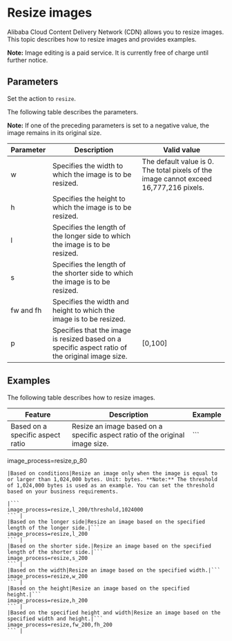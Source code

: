 # Resize images

Alibaba Cloud Content Delivery Network \(CDN\) allows you to resize images. This topic describes how to resize images and provides examples.

**Note:** Image editing is a paid service. It is currently free of charge until further notice.

## Parameters

Set the action to `resize`.

The following table describes the parameters.

**Note:** If one of the preceding parameters is set to a negative value, the image remains in its original size.

|Parameter|Description|Valid value|
|---------|-----------|-----------|
|w|Specifies the width to which the image is to be resized.|The default value is 0. The total pixels of the image cannot exceed 16,777,216 pixels.|
|h|Specifies the height to which the image is to be resized.|
|l|Specifies the length of the longer side to which the image is to be resized.|
|s|Specifies the length of the shorter side to which the image is to be resized.|
|fw and fh|Specifies the width and height to which the image is to be resized.|
|p|Specifies that the image is resized based on a specific aspect ratio of the original image size.|\[0,100\]|

## Examples

The following table describes how to resize images.

|Feature|Description|Example|
|-------|-----------|-------|
|Based on a specific aspect ratio|Resize an image based on a specific aspect ratio of the original image size.|```
image_process=resize,p_80
``` |
|Based on conditions|Resize an image only when the image is equal to or larger than 1,024,000 bytes. Unit: bytes. **Note:** The threshold of 1,024,000 bytes is used as an example. You can set the threshold based on your business requirements.

|```
image_process=resize,l_200/threshold,1024000
``` |
|Based on the longer side|Resize an image based on the specified length of the longer side.|```
image_process=resize,l_200
``` |
|Based on the shorter side.|Resize an image based on the specified length of the shorter side.|```
image_process=resize,s_200
``` |
|Based on the width|Resize an image based on the specified width.|```
image_process=resize,w_200
``` |
|Based on the height|Resize an image based on the specified height.|```
image_process=resize,h_200
``` |
|Based on the specified height and width|Resize an image based on the specified width and height.|```
image_process=resize,fw_200,fh_200
``` |

